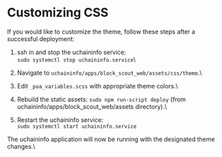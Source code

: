 # Customizing CSS

If you would like to customize the theme, follow these steps after a successful deployment:

1. ssh in and stop the uchaininfo service:\
   `sudo systemctl stop uchaininfo.service`\

2. Navigate to `uchaininfo/apps/block_scout_web/assets/css/theme`.\

3. Edit `_poa_variables.scss` with appropriate theme colors.\

4. Rebuild the static assets: `sudo npm run-script deploy` (from uchaininfo/apps/block\_scout\_web/assets directory).\

5. Restart the uchaininfo service:\
   `sudo systemctl start uchaininfo.service`

The uchaininfo application will now be running with the designated theme changes.\

